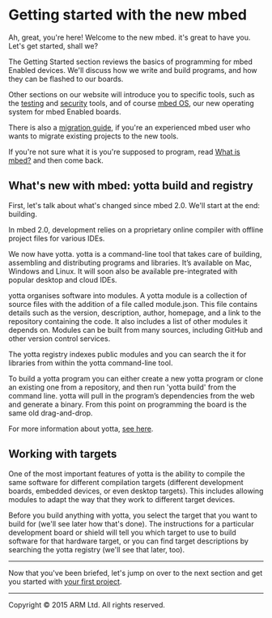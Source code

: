 # Getting started with the new mbed

Ah, great, you're here! Welcome to the new mbed. it's great to have you. Let's get started, shall we? 

The Getting Started section reviews the basics of programming for mbed Enabled devices. We'll discuss how we write and build programs, and how they can be flashed to our boards. 

Other sections on our website will introduce you to specific tools, such as the [testing](http://mbed.com/en/development/software/tools/testing/) and [security](http://mbed.com/en/technologies/security/) tools, and of course [mbed OS](http://mbed.com/en/technologies/technology-mbed-os/), our new operating system for mbed Enabled boards. 

There is also a [migration guide](MigrationGuide.md), if you're an experienced mbed user who wants to migrate existing projects to the new tools.

If you're not sure what it is you're supposed to program, read [What is mbed?](http://mbed.com/en/about-mbed/what-mbed/) and then come back.

## What's new with mbed: yotta build and registry

First, let's talk about what's changed since mbed 2.0. We'll start at the end: building.

In mbed 2.0, development relies on a proprietary online compiler with offline project files for various IDEs. 

We now have yotta. yotta is a command-line tool that takes care of building, assembling and distributing programs and libraries. It’s available on Mac, Windows and Linux. It will soon also be available pre-integrated with popular desktop and cloud IDEs.  

yotta organises software into modules. A yotta module is a collection of source files with the addition of a file called module.json. This file contains details such as the version, description, author, homepage, and a link to the repository containing the code. It also includes a list of other modules it depends on. Modules can be built from many sources, including GitHub and other version control services.

The yotta registry indexes public modules and you can search the it for libraries from within the yotta command-line tool.

To build a yotta program you can either create a new yotta program or clone an existing one from a repository, and then run 'yotta build' from the command line. yotta will pull in the program’s dependencies from the web and generate a binary. From this point on programming the board is the same old drag-and-drop. 

For more information about yotta, [see here](http://mbed.com/en/development/software/tools/yotta/).

## Working with targets

One of the most important features of yotta is the ability to compile the same software for different compilation targets (different development boards, embedded devices, or even desktop targets). This includes allowing modules to adapt the way that they work to different target devices.

Before you build anything with yotta, you select the target that you want to build for (we'll see later how that's done). The instructions for a particular development board or shield will tell you which target to use to build software for that hardware target, or you can find target descriptions by searching the yotta registry (we'll see that later, too).

_____

Now that you've been briefed, let's jump on over to the next section and get you started with [your first project](FirstProjectmbedOS.md).

______
Copyright © 2015 ARM Ltd. All rights reserved.
